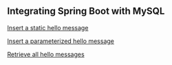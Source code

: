 ## Integrating Spring Boot with MySQL

[Insert a static hello message](http://cs5200-spring2018-zhang.us-east-2.elasticbeanstalk.com/api/hello/insert)

[Insert a parameterized hello message](http://cs5200-spring2018-zhang.us-east-2.elasticbeanstalk.com/api/hello/insert/Some_parameterized_message)

[Retrieve all hello messages](http://cs5200-spring2018-zhang.us-east-2.elasticbeanstalk.com/api/hello/select/all)